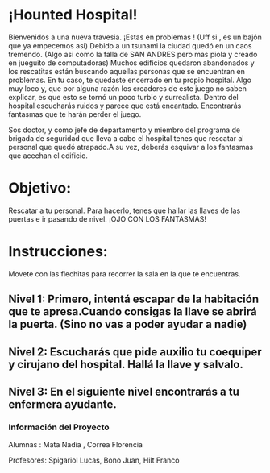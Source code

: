 # ¡Hounted Hospital!
 
 Bienvenidos a una nueva travesia. ¡Estas en problemas ! (Uff si , es un bajón que ya empecemos asi)
 Debido a un tsunami la ciudad quedó en un caos tremendo. (Algo asi como la falla de SAN ANDRES pero mas piola y creado en jueguito de computadoras)
 Muchos edificios quedaron abandonados y los rescatitas están buscando aquellas personas que se encuentran en problemas. 
 En tu caso, te quedaste encerrado en tu propio hospital. 
 Algo muy loco y, que por alguna razón los creadores de este juego no saben explicar, es que esto se tornó un poco turbio y surrealista. 
 Dentro del hospital escucharás ruidos y parece que está encantado. Encontrarás fantasmas que te harán perder el juego.
 
 Sos doctor, y como jefe de departamento y miembro del programa de brigada de seguridad que lleva a cabo el hospital 
 tenes que rescatar al personal que quedó atrapado.A su vez, deberás esquivar a los fantasmas que acechan el edificio.
 
# Objetivo: 

Rescatar a tu personal. Para hacerlo, tenes que hallar las llaves de las puertas e ir pasando de nivel. ¡OJO CON LOS FANTASMAS!
 
# Instrucciones: 

Movete con las flechitas para recorrer la sala en la que te encuentras. 

## Nivel 1: Primero, intentá escapar de la habitación que te apresa.Cuando consigas la llave se abrirá la puerta. (Sino no vas a poder ayudar a nadie)
## Nivel 2: Escucharás que pide auxilio tu coequiper y cirujano del hospital. Hallá la llave y salvalo. 
## Nivel 3: En el siguiente nivel encontrarás a tu enfermera ayudante. 


### Información del Proyecto

Alumnas : Mata Nadia , Correa Florencia

Profesores: Spigariol Lucas, Bono Juan, Hilt Franco





 

